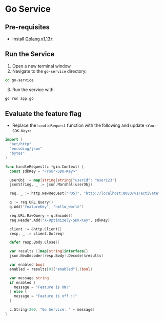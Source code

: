 # Go Service

## Pre-requisites
- Install [Golang v1.13+](https://golang.org/dl/)

## Run the Service
1. Open a new terminal window
2. Navigate to the `go-service` directory:
```bash
cd go-service
```

3. Run the service with:
```bash
go run app.go
```

## Evaluate the feature flag
- Replace the `handleRequest` function with the following and update `<Your-SDK-Key>`:
```go
import (
  "net/http"
  "encoding/json"
  "bytes"
)

func handleRequest(c *gin.Context) {
  const sdkKey = "<Your-SDK-Key>"

  userObj := map[string]string{"userId": "user123"}
  jsonString, _ := json.Marshal(userObj)

  req, _ := http.NewRequest("POST", "http://localhost:8080/v1/activate", bytes.NewBuffer(jsonString))

  q := req.URL.Query()
  q.Add("featureKey", "hello_world")

  req.URL.RawQuery = q.Encode()
  req.Header.Add("X-Optimizely-SDK-Key", sdkKey)

  client := &http.Client{}
  resp, _ := client.Do(req)

  defer resp.Body.Close()

  var results []map[string]interface{}
  json.NewDecoder(resp.Body).Decode(&results)

  var enabled bool
  enabled = results[0]["enabled"].(bool)

  var message string
  if enabled {
    message = "Feature is ON!"
  } else {
    message = "Feature is off :("
  }

  c.String(200, "Go Service: " + message)
}
```
